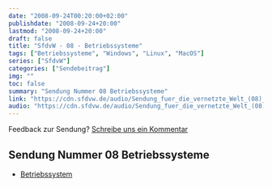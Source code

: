 ```yaml
---
date: "2008-09-24T00:20:00+02:00"
publishdate: "2008-09-24+20:00"
lastmod: "2008-09-24+20:00"
draft: false
title: "SfdvW - 08 - Betriebssysteme"
tags: ["Betriebssysteme", "Windows", "Linux", "MacOS"]
series: ["SfdvW"]
categories: ["Sendebeitrag"]
img: ""
toc: false
summary: "Sendung Nummer 08 Betriebssysteme"
link: "https://cdn.sfdvw.de/audio/Sendung_fuer_die_vernetzte_Welt_(08)_2008_09_24_Betriebssysteme.ogg"
audio: "https://cdn.sfdvw.de/audio/Sendung_fuer_die_vernetzte_Welt_(08)_2008_09_24_Betriebssysteme.ogg"
---
```


<div align="center" id="example"></div>
<script src="https://cdn.podlove.org/web-player/embed.js"></script>

Feedback zur Sendung?
[Schreibe uns ein Kommentar](mailto:SfdvW@radiocorax.de)

## Sendung Nummer 08 Betriebssysteme

* [Betriebssystem](https://de.wikipedia.org/wiki/Betriebssystem)

<script>
  podlovePlayer('#example', '/blog/sfdvw08.json');
</script>
